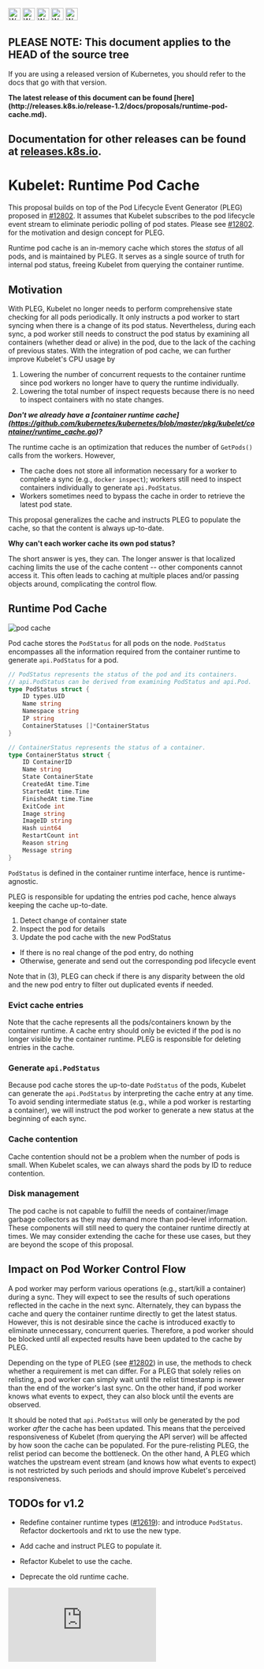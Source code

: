 <!-- BEGIN MUNGE: UNVERSIONED_WARNING -->

<!-- BEGIN STRIP_FOR_RELEASE -->

<img src="http://kubernetes.io/img/warning.png" alt="WARNING"
     width="25" height="25">
<img src="http://kubernetes.io/img/warning.png" alt="WARNING"
     width="25" height="25">
<img src="http://kubernetes.io/img/warning.png" alt="WARNING"
     width="25" height="25">
<img src="http://kubernetes.io/img/warning.png" alt="WARNING"
     width="25" height="25">
<img src="http://kubernetes.io/img/warning.png" alt="WARNING"
     width="25" height="25">

<h2>PLEASE NOTE: This document applies to the HEAD of the source tree</h2>

If you are using a released version of Kubernetes, you should
refer to the docs that go with that version.

<!-- TAG RELEASE_LINK, added by the munger automatically -->
<strong>
The latest release of this document can be found
[here](http://releases.k8s.io/release-1.2/docs/proposals/runtime-pod-cache.md).

Documentation for other releases can be found at
[releases.k8s.io](http://releases.k8s.io).
</strong>
--

<!-- END STRIP_FOR_RELEASE -->

<!-- END MUNGE: UNVERSIONED_WARNING -->

# Kubelet: Runtime Pod Cache

This proposal builds on top of the Pod Lifecycle Event Generator (PLEG) proposed
in [#12802](https://issues.k8s.io/12802). It assumes that Kubelet subscribes to
the pod lifecycle event stream to eliminate periodic polling of pod
states. Please see [#12802](https://issues.k8s.io/12802). for the motivation and
design concept for PLEG.

Runtime pod cache is an in-memory cache which stores the *status* of
all pods, and is maintained by PLEG. It serves as a single source of
truth for internal pod status, freeing Kubelet from querying the
container runtime.

## Motivation

With PLEG, Kubelet no longer needs to perform comprehensive state
checking for all pods periodically. It only instructs a pod worker to
start syncing when there is a change of its pod status. Nevertheless,
during each sync, a pod worker still needs to construct the pod status
by examining all containers (whether dead or alive) in the pod, due to
the lack of the caching of previous states. With the integration of
pod cache, we can further improve Kubelet's CPU usage by

 1. Lowering the number of concurrent requests to the container
    runtime since pod workers no longer have to query the runtime
    individually.
 2. Lowering the total number of inspect requests because there is no
    need to inspect containers with no state changes.

***Don't we already have a [container runtime cache]
(https://github.com/kubernetes/kubernetes/blob/master/pkg/kubelet/container/runtime_cache.go)?***

The runtime cache is an optimization that reduces the number of `GetPods()`
calls from the workers. However,

 * The cache does not store all information necessary for a worker to
   complete a sync (e.g., `docker inspect`); workers still need to inspect
   containers individually to generate `api.PodStatus`.
 * Workers sometimes need to bypass the cache in order to retrieve the
   latest pod state.

This proposal generalizes the cache and instructs PLEG to populate the cache, so
that the content is always up-to-date.

**Why can't each worker cache its own pod status?**

The short answer is yes, they can. The longer answer is that localized
caching limits the use of the cache content -- other components cannot
access it. This often leads to caching at multiple places and/or passing
objects around, complicating the control flow.

## Runtime Pod Cache

![pod cache](pod-cache.png)

Pod cache stores the `PodStatus` for all pods on the node. `PodStatus` encompasses
all the information required from the container runtime to generate
`api.PodStatus` for a pod.

```go
// PodStatus represents the status of the pod and its containers.
// api.PodStatus can be derived from examining PodStatus and api.Pod.
type PodStatus struct {
    ID types.UID
    Name string
    Namespace string
    IP string
    ContainerStatuses []*ContainerStatus
}

// ContainerStatus represents the status of a container.
type ContainerStatus struct {
    ID ContainerID
    Name string
    State ContainerState
    CreatedAt time.Time
    StartedAt time.Time
    FinishedAt time.Time
    ExitCode int
    Image string
    ImageID string
    Hash uint64
    RestartCount int
    Reason string
    Message string
}
```

`PodStatus` is defined in the container runtime interface, hence is
runtime-agnostic.

PLEG is responsible for updating the entries pod cache, hence always keeping
the cache up-to-date.

1. Detect change of container state
2. Inspect the pod for details
3. Update the pod cache with the new PodStatus
  - If there is no real change of the pod entry, do nothing
  - Otherwise, generate and send out the corresponding pod lifecycle event

Note that in (3), PLEG can check if there is any disparity between the old
and the new pod entry to filter out duplicated events if needed.

### Evict cache entries

Note that the cache represents all the pods/containers known by the container
runtime. A cache entry should only be evicted if the pod is no longer visible
by the container runtime. PLEG is responsible for deleting entries in the
cache.

### Generate `api.PodStatus`

Because pod cache stores the up-to-date `PodStatus` of the pods, Kubelet can
generate the `api.PodStatus` by interpreting the cache entry at any
time. To avoid sending intermediate status (e.g., while a pod worker
is restarting a container), we will instruct the pod worker to generate a new
status at the beginning of each sync.

### Cache contention

Cache contention should not be a problem when the number of pods is
small. When Kubelet scales, we can always shard the pods by ID to
reduce contention.

### Disk management

The pod cache is not capable to fulfill the needs of container/image garbage
collectors as they may demand more than pod-level information. These components
will still need to query the container runtime directly at times. We may
consider extending the cache for these use cases, but they are beyond the scope
of this proposal.


## Impact on Pod Worker Control Flow

A pod worker may perform various operations (e.g., start/kill a container)
during a sync. They will expect to see the results of such operations reflected
in the cache in the next sync. Alternately, they can bypass the cache and
query the container runtime directly to get the latest status. However, this
is not desirable since the cache is introduced exactly to eliminate unnecessary,
concurrent queries. Therefore, a pod worker should be blocked until all expected
results have been updated to the cache by PLEG.

Depending on the type of PLEG (see [#12802](https://issues.k8s.io/12802)) in
use, the methods to check whether a requirement is met can differ. For a
PLEG that solely relies on relisting, a pod worker can simply wait until the
relist timestamp is newer than the end of the worker's last sync. On the other
hand, if pod worker knows what events to expect, they can also block until the
events are observed.

It should be noted that `api.PodStatus` will only be generated by the pod
worker *after* the cache has been updated. This means that the perceived
responsiveness of Kubelet (from querying the API server) will be affected by
how soon the cache can be populated. For the pure-relisting PLEG, the relist
period can become the bottleneck. On the other hand, A PLEG which watches the
upstream event stream (and knows how what events to expect) is not restricted
by such periods and should improve Kubelet's perceived responsiveness.

## TODOs for v1.2

 - Redefine container runtime types ([#12619](https://issues.k8s.io/12619)):
   and introduce `PodStatus`. Refactor dockertools and rkt to use the new type.

 - Add cache and instruct PLEG to populate it.

 - Refactor Kubelet to use the cache.

 - Deprecate the old runtime cache.


<!-- BEGIN MUNGE: GENERATED_ANALYTICS -->
[![Analytics](https://kubernetes-site.appspot.com/UA-36037335-10/GitHub/docs/proposals/runtime-pod-cache.md?pixel)]()
<!-- END MUNGE: GENERATED_ANALYTICS -->
